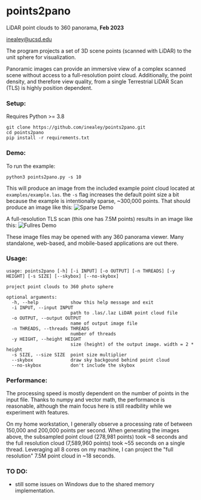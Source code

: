 # points2pano
LiDAR point clouds to 360 panorama, **Feb 2023**

inealey@ucsd.edu

The program projects a set of 3D scene points (scanned with LiDAR) to the unit sphere for visualization.

Panoramic images can provide an immersive view of a complex scanned scene without access to a full-resolution point cloud.
Additionally, the point density, and therefore view quality, from a single Terrestrial LiDAR Scan (TLS) is highly position dependent.

### Setup:
Requires Python >= 3.8
```
git clone https://github.com/inealey/points2pano.git
cd points2pano
pip install -r requirements.txt
```
  
### Demo:
To run the example:
```
python3 points2pano.py -s 10
```

This will produce an image from the included example point cloud located at `examples/example.las`. 
the `-s` flag increases the default point size a bit because the example is intentionally sparse, ~300,000 points.
That should produce an image like this:
![Sparse Demo](example/demo_subsampled.jpg)

A full-resolution TLS scan (this one has 7.5M points) results in an image like this:
![Fullres Demo](example/demo_fullres.jpg)
 
These image files may be opened with any 360 panorama viewer. Many standalone, web-based, and mobile-based applications are out there.
 
### Usage:
```
usage: points2pano [-h] [-i INPUT] [-o OUTPUT] [-n THREADS] [-y HEIGHT] [-s SIZE] [--skybox] [--no-skybox]

project point clouds to 360 photo sphere

optional arguments:
  -h, --help            show this help message and exit
  -i INPUT, --input INPUT
                        path to .las/.laz LiDAR point cloud file
  -o OUTPUT, --output OUTPUT
                        name of output image file
  -n THREADS, --threads THREADS
                        number of threads
  -y HEIGHT, --height HEIGHT
                        size (height) of the output image. width = 2 * height
  -s SIZE, --size SIZE  point size multiplier
  --skybox              draw sky backgound behind point cloud
  --no-skybox           don't include the skybox
  ```
  
### Performance:
The processing speed is mostly dependent on the number of points in the input file.
Thanks to numpy and vector math, the performance is reasonable, although the main focus here is still readbility while we experiment with features.
 
On my home workstation, I generally observe a processing rate of between 150,000 and 200,000 points per second.
When generating the images above, the subsampled point cloud (278,981 points) took ~8 seconds and the full resolution cloud (7,589,960 points) took ~55 seconds on a single thread.
Leveraging all 8 cores on my machine, I can project the "full resolution" 7.5M point cloud in ~18 seconds. 
 
### TO DO:
- still some issues on Windows due to the shared memory implementation.
